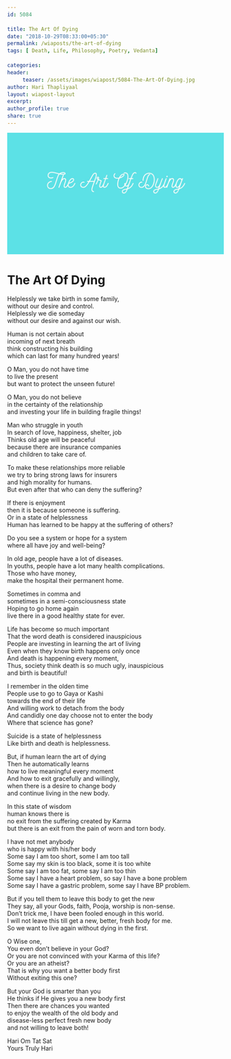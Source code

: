 ```yaml
--- 
id: 5084

title: The Art Of Dying
date: "2018-10-29T08:33:00+05:30"
permalink: /wiaposts/the-art-of-dying
tags: [ Death, Life, Philosophy, Poetry, Vedanta]    

categories: 
header:
     teaser: /assets/images/wiapost/5084-The-Art-Of-Dying.jpg
author: Hari Thapliyaal 
layout: wiapost-layout 
excerpt:  
author_profile: true 
share: true 
---
```


![The Art Of Dying](/assets/images/wiapost/5084-The-Art-Of-Dying.jpg)     
   
# The Art Of Dying   
      
Helplessly we take birth in some family,     
without our desire and control.     
Helplessly we die someday     
without our desire and against our wish.    
    
Human is not certain about     
incoming of next breath     
think constructing his building     
which can last for many hundred years!    
    
O Man, you do not have time     
to live the present     
but want to protect the unseen future!    
    
O Man, you do not believe     
in the certainty of the relationship     
and investing your life in building fragile things!    
    
Man who struggle in youth     
In search of love, happiness, shelter, job     
Thinks old age will be peaceful     
because there are insurance companies     
and children to take care of.    
    
To make these relationships more reliable     
we try to bring strong laws for insurers     
and high morality for humans.     
But even after that who can deny the suffering?    
    
If there is enjoyment     
then it is because someone is suffering.     
Or in a state of helplessness     
Human has learned to be happy at the suffering of others?    
    
Do you see a system or hope for a system     
where all have joy and well-being?    
    
In old age, people have a lot of diseases.     
In youths, people have a lot many health complications.     
Those who have money,     
make the hospital their permanent home.    
    
Sometimes in comma and     
sometimes in a semi-consciousness state     
Hoping to go home again     
live there in a good healthy state for ever.    
    
Life has become so much important     
That the word death is considered inauspicious     
People are investing in learning the art of living     
Even when they know birth happens only once     
And death is happening every moment,     
Thus, society think death is so much ugly, inauspicious     
and birth is beautiful!    
    
I remember in the olden time     
People use to go to Gaya or Kashi     
towards the end of their life     
And willing work to detach from the body     
And candidly one day choose not to enter the body     
Where that science has gone?    
    
Suicide is a state of helplessness     
Like birth and death is helplessness.    
    
But, if human learn the art of dying     
Then he automatically learns     
how to live meaningful every moment     
And how to exit gracefully and willingly,     
when there is a desire to change body     
and continue living in the new body.    
    
In this state of wisdom     
human knows there is     
no exit from the suffering created by Karma     
but there is an exit from the pain of worn and torn body.    
    
I have not met anybody     
who is happy with his/her body     
Some say I am too short, some I am too tall     
Some say my skin is too black, some it is too white     
Some say I am too fat, some say I am too thin     
Some say I have a heart problem, so say I have a bone problem     
Some say I have a gastric problem, some say I have BP problem.    
    
But if you tell them to leave this body to get the new     
They say, all your Gods, faith, Pooja, worship is non-sense.     
Don’t trick me, I have been fooled enough in this world.     
I will not leave this till get a new, better, fresh body for me.     
So we want to live again without dying in the first.    
    
O Wise one,     
You even don’t believe in your God?     
Or you are not convinced with your Karma of this life?     
Or you are an atheist?     
That is why you want a better body first     
Without exiting this one?    
    
But your God is smarter than you     
He thinks if He gives you a new body first     
Then there are chances you wanted     
to enjoy the wealth of the old body and     
disease-less perfect fresh new body     
and not willing to leave both!    
    
Hari Om Tat Sat     
Yours Truly Hari    
